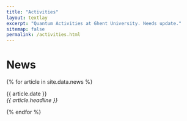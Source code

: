 ```yaml
---
title: "Activities"
layout: textlay
excerpt: "Quantum Activities at Ghent University. Needs update."
sitemap: false
permalink: /activities.html
---
```


# News

{% for article in site.data.news %}
<p>{{ article.date }} <br>
<em>{{ article.headline }}</em></p>
{% endfor %}
